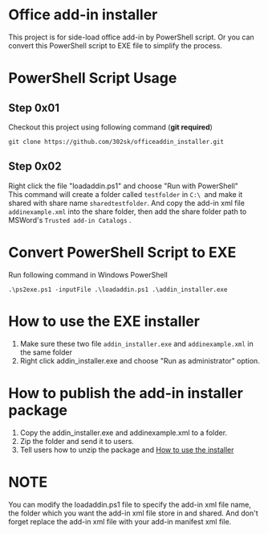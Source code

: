 # Office add-in installer
This project is for side-load office add-in by PowerShell script. Or you can convert this PowerShell script to EXE file to simplify the process.

# PowerShell Script Usage

## Step 0x01
Checkout this project using following command (**git required**)  

```git clone https://github.com/302sk/officeaddin_installer.git```

## Step 0x02
Right click the file "loadaddin.ps1" and choose "Run with PowerShell"  
This command will create a folder called `testfolder` in `C:\ `and make it shared with share name `sharedtestfolder`. And copy the add-in xml file `addinexample.xml` into the share folder, then add the share folder path to MSWord's `Trusted add-in Catalogs` .


# Convert PowerShell Script to EXE
Run following command in Windows PowerShell 

```.\ps2exe.ps1 -inputFile .\loadaddin.ps1 .\addin_installer.exe```

# How to use the EXE installer

1. Make sure these  two file `addin_installer.exe` and `addinexample.xml` in the same folder
2. Right click addin_installer.exe and choose "Run as administrator" option.

# How to publish the add-in installer package
1. Copy the addin_installer.exe and addinexample.xml to a folder.
2. Zip the folder and send it to users.
3. Tell users how to unzip the package and [How to use the installer]()


# NOTE
You can modify the loadaddin.ps1 file to specify the add-in xml file name,  the folder which you want the add-in  xml file store in and shared. And don't forget replace the add-in xml file with your add-in manifest xml file.